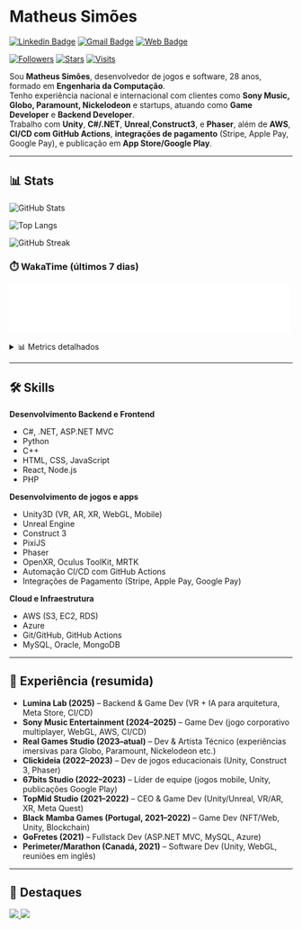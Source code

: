 # Matheus Simões

[![Linkedin Badge](https://img.shields.io/badge/-Matheus%20Simões-ad0c5a?style=flat-square&logo=linkedin&logoColor=white&link=https://www.linkedin.com/in/matheussourgames/)](https://www.linkedin.com/in/matheussourgames/)
[![Gmail Badge](https://img.shields.io/badge/-matheusjut@gmail.com-ad0c5a?style=flat-square&logo=gmail&logoColor=white&link=mailto:matheusjut@gmail.com)](mailto:matheusjut@gmail.com)
[![Web Badge](https://img.shields.io/badge/-Portfolio-ad0c5a?style=flat-square&logo=About.me&logoColor=white&link=https://matheussimoes.carrd.co)](https://matheussimoes.carrd.co)

[![Followers](https://img.shields.io/github/followers/MatheusSMA?label=Seguidores&style=flat-square&color=ad0c5a)](https://github.com/MatheusSMA?tab=followers)
[![Stars](https://img.shields.io/github/stars/MatheusSMA?label=Stars&style=flat-square&color=ad0c5a)](https://github.com/MatheusSMA?tab=stars)
[![Visits](https://hits.seeyoufarm.com/api/count/incr/badge.svg?url=https://github.com/MatheusSMA&count_bg=%23ad0c5a&title_bg=%23555555&icon=&icon_color=%23FFFFFF&title=visitas&edge_flat=false)](https://github.com/MatheusSMA)

Sou **Matheus Simões**, desenvolvedor de jogos e software, 28 anos, formado em **Engenharia da Computação**.  
Tenho experiência nacional e internacional com clientes como **Sony Music, Globo, Paramount, Nickelodeon** e startups, atuando como **Game Developer** e **Backend Developer**.  
Trabalho com **Unity**, **C#/.NET**, **Unreal**,**Construct3**, e **Phaser**, além de **AWS**, **CI/CD com GitHub Actions**, **integrações de pagamento** (Stripe, Apple Pay, Google Pay), e publicação em **App Store/Google Play**.

---

## 📊 Stats

<p align="left">
  <img
    align="center"
    height="165"
    alt="GitHub Stats"
    src="https://new-readme-inky.vercel.app/api?username=MatheusSMA&show_icons=true&count_private=true&include_all_commits=true&custom_title=Github%20Status&hide=issues&theme=radical"
  />
</p>

![Top Langs](https://new-readme-inky.vercel.app/api/top-langs/?username=MatheusSMA&layout=compact&count_private=true&theme=radical)

<p>
  <img height="165" alt="GitHub Streak" src="https://streak-stats.demolab.com?user=MatheusSMA&theme=radical&hide_border=true" />
</p>

### ⏱️ WakaTime (últimos 7 dias)
<p>
  <img alt="WakaTime Metrics" src="./wakatime-metrics.svg" width="500"/>
</p>

<details>
  <summary>📊 Metrics detalhados</summary>
  <p>
    <img alt="Metrics" src="./github-metrics.svg"/>
  </p>
</details>

---

## 🛠️ Skills

**Desenvolvimento Backend e Frontend**
- C#, .NET, ASP.NET MVC
- Python
- C++
- HTML, CSS, JavaScript
- React, Node.js
- PHP

**Desenvolvimento de jogos e apps**
- Unity3D (VR, AR, XR, WebGL, Mobile)
- Unreal Engine
- Construct 3
- PixiJS
- Phaser
- OpenXR, Oculus ToolKit, MRTK
- Automação CI/CD com GitHub Actions
- Integrações de Pagamento (Stripe, Apple Pay, Google Pay)

**Cloud e Infraestrutura**
- AWS (S3, EC2, RDS)
- Azure
- Git/GitHub, GitHub Actions
- MySQL, Oracle, MongoDB

---

## 💼 Experiência (resumida)

- **Lumina Lab (2025)** – Backend & Game Dev (VR + IA para arquitetura, Meta Store, CI/CD)  
- **Sony Music Entertainment (2024–2025)** – Game Dev (jogo corporativo multiplayer, WebGL, AWS, CI/CD)  
- **Real Games Studio (2023–atual)** – Dev & Artista Técnico (experiências imersivas para Globo, Paramount, Nickelodeon etc.)  
- **Clickideia (2022–2023)** – Dev de jogos educacionais (Unity, Construct 3, Phaser)  
- **67bits Studio (2022–2023)** – Líder de equipe (jogos mobile, Unity, publicações Google Play)  
- **TopMid Studio (2021–2022)** – CEO & Game Dev (Unity/Unreal, VR/AR, XR, Meta Quest)  
- **Black Mamba Games (Portugal, 2021–2022)** – Game Dev (NFT/Web, Unity, Blockchain)  
- **GoFretes (2021)** – Fullstack Dev (ASP.NET MVC, MySQL, Azure)  
- **Perimeter/Marathon (Canadá, 2021)** – Software Dev (Unity, WebGL, reuniões em inglês)  

---

## 📌 Destaques

<p align="left">
  <a href="https://github.com/MatheusSMA/SEU_REPO_1">
    <img height="130" src="https://github-readme-stats.vercel.app/api/pin/?username=MatheusSMA&repo=SEU_REPO_1&theme=radical" />
  </a>
  <a href="https://github.com/MatheusSMA/SEU_REPO_2">
    <img height="130" src="https://github-readme-stats.vercel.app/api/pin/?username=MatheusSMA&repo=SEU_REPO_2&theme=radical" />
  </a>
</p>
